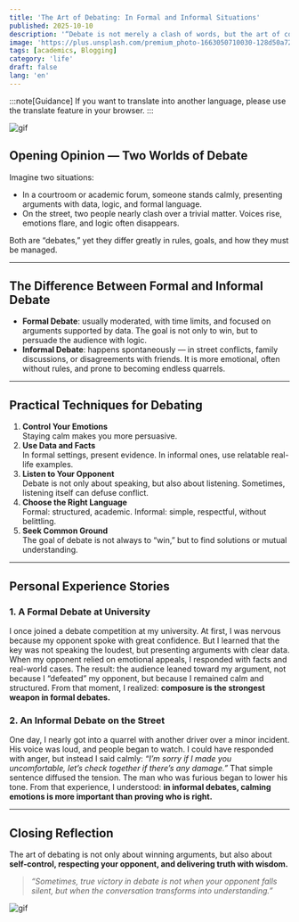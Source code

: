 ```yaml
---
title: 'The Art of Debating: In Formal and Informal Situations'
published: 2025-10-10
description: '“Debate is not merely a clash of words, but the art of conveying truth in a way that can be accepted.”'
image: 'https://plus.unsplash.com/premium_photo-1663050710030-128d50a72e5e?ixlib=rb-4.1.0&ixid=M3wxMjA3fDB8MHxwaG90by1yZWxhdGVkfDM5fHx8ZW58MHx8fHx8&auto=format&fit=crop&q=60&w=600'
tags: [academics, Blogging]
category: 'life'
draft: false 
lang: 'en'
---
```


:::note[Guidance]
If you want to translate into another language, please use the translate feature in your browser.
:::

![gif](https://media.tenor.com/WfGhDMrDsKwAAAAM/anime-bokura-wa-minna-kawaisou.gif)

## Opening Opinion — Two Worlds of Debate

Imagine two situations:  
- In a courtroom or academic forum, someone stands calmly, presenting arguments with data, logic, and formal language.  
- On the street, two people nearly clash over a trivial matter. Voices rise, emotions flare, and logic often disappears.  

Both are “debates,” yet they differ greatly in rules, goals, and how they must be managed.  

---

## The Difference Between Formal and Informal Debate

- **Formal Debate**: usually moderated, with time limits, and focused on arguments supported by data. The goal is not only to win, but to persuade the audience with logic.  
- **Informal Debate**: happens spontaneously — in street conflicts, family discussions, or disagreements with friends. It is more emotional, often without rules, and prone to becoming endless quarrels.  

---

## Practical Techniques for Debating

1. **Control Your Emotions**  
   Staying calm makes you more persuasive.  
2. **Use Data and Facts**  
   In formal settings, present evidence. In informal ones, use relatable real-life examples.  
3. **Listen to Your Opponent**  
   Debate is not only about speaking, but also about listening. Sometimes, listening itself can defuse conflict.  
4. **Choose the Right Language**  
   Formal: structured, academic. Informal: simple, respectful, without belittling.  
5. **Seek Common Ground**  
   The goal of debate is not always to “win,” but to find solutions or mutual understanding.  

---

## Personal Experience Stories

### **1. A Formal Debate at University**  
I once joined a debate competition at my university. At first, I was nervous because my opponent spoke with great confidence. But I learned that the key was not speaking the loudest, but presenting arguments with clear data. When my opponent relied on emotional appeals, I responded with facts and real-world cases. The result: the audience leaned toward my argument, not because I “defeated” my opponent, but because I remained calm and structured. From that moment, I realized: **composure is the strongest weapon in formal debates.**

### **2. An Informal Debate on the Street**  
One day, I nearly got into a quarrel with another driver over a minor incident. His voice was loud, and people began to watch. I could have responded with anger, but instead I said calmly: *“I’m sorry if I made you uncomfortable, let’s check together if there’s any damage.”* That simple sentence diffused the tension. The man who was furious began to lower his tone. From that experience, I understood: **in informal debates, calming emotions is more important than proving who is right.**

---

## Closing Reflection

The art of debating is not only about winning arguments, but also about **self-control, respecting your opponent, and delivering truth with wisdom.**  

> *“Sometimes, true victory in debate is not when your opponent falls silent, but when the conversation transforms into understanding.”*  

![gif](https://media.tenor.com/i9D76RLlMMUAAAAM/furuhashi-fumino-bokuben.gif)
